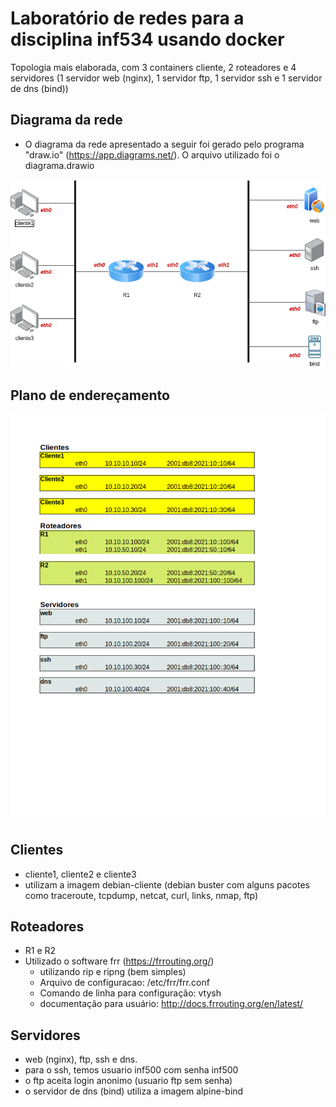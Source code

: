 # Laboratório de redes para a disciplina inf534 usando docker

Topologia mais elaborada, com 3 containers cliente, 2 roteadores e 4 servidores (1 servidor web (nginx), 1 servidor ftp, 1 servidor ssh e 1 servidor de dns (bind))

## Diagrama da rede
* O diagrama da rede apresentado a seguir foi gerado pelo programa "draw.io" (https://app.diagrams.net/). O arquivo utilizado foi o diagrama.drawio 

![Diagrama da rede](./diagrama.drawio.png "Diagrama da rede")

## Plano de endereçamento
![Plano de endereçamento](./planoEnderecamento.png "Plano de endereçamento")

## Clientes
* cliente1, cliente2 e cliente3
* utilizam a imagem debian-cliente (debian buster com alguns pacotes como traceroute, tcpdump, netcat, curl, links, nmap, ftp)

## Roteadores
* R1 e R2
* Utilizado o software frr (https://frrouting.org/)
  * utilizando rip e ripng (bem simples)
  * Arquivo de configuracao: /etc/frr/frr.conf
  * Comando de linha para configuração: vtysh
  * documentação para usuário: http://docs.frrouting.org/en/latest/

## Servidores
* web (nginx), ftp, ssh e dns.
* para o ssh, temos usuario inf500 com senha inf500
* o ftp aceita login anonimo (usuario ftp sem senha)
* o servidor de dns (bind) utiliza a imagem alpine-bind 
